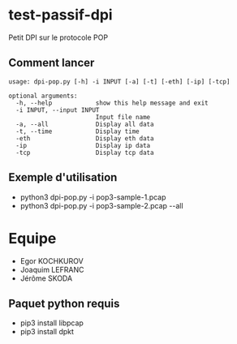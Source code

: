 # test-passif-dpi

Petit DPI sur le protocole POP

## Comment lancer

```
usage: dpi-pop.py [-h] -i INPUT [-a] [-t] [-eth] [-ip] [-tcp]

optional arguments:
  -h, --help            show this help message and exit
  -i INPUT, --input INPUT
                        Input file name
  -a, --all             Display all data
  -t, --time            Display time
  -eth                  Display eth data
  -ip                   Display ip data
  -tcp                  Display tcp data
```

## Exemple d'utilisation

* python3 dpi-pop.py -i pop3-sample-1.pcap
* python3 dpi-pop.py -i pop3-sample-2.pcap --all

# Equipe

* Egor KOCHKUROV
* Joaquim LEFRANC
* Jérôme SKODA

## Paquet python requis

* pip3 install libpcap
* pip3 install dpkt
